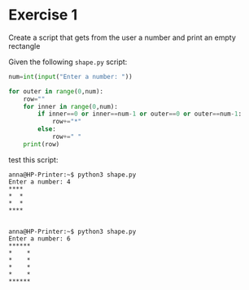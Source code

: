 # Exercise 1
Create a script that gets from the user a number and print an empty rectangle

Given the following `shape.py` script:
```python
num=int(input("Enter a number: "))

for outer in range(0,num):
    row=""
    for inner in range(0,num):
        if inner==0 or inner==num-1 or outer==0 or outer==num-1:
            row+="*"
        else:
            row+=" "
    print(row)
```
test this script:
```
anna@HP-Printer:~$ python3 shape.py 
Enter a number: 4
****
*  *
*  *
****


anna@HP-Printer:~$ python3 shape.py 
Enter a number: 6
******
*    *
*    *
*    *
*    *
******
```